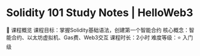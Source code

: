 # Solidity 101 Study Notes | HelloWeb3

📌 课程概览
课程目标：掌握Solidity基础语法，创建第一个智能合约
核心概念：智能合约、以太坊虚拟机、Gas费、Web3交互
课程时长：2小时
难度等级：⭐️ 入门级
